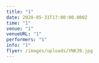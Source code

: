 ```yaml
---
title: "1"
date: 2020-05-31T17:00:00.000Z
time: "1"
venue: "1"
venueURL: "1"
performers: "1"
info: "1"
flyer: /images/uploads/YNK39.jpg
---
```

